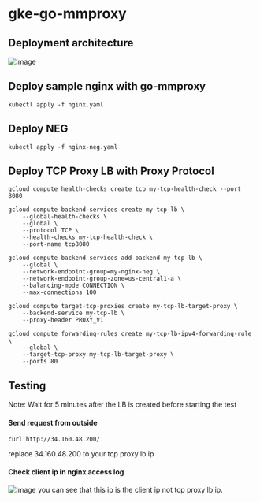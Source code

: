 # gke-go-mmproxy

## Deployment architecture
![image](https://user-images.githubusercontent.com/8756642/233600351-1b1f0721-8387-4170-9cb6-e1c490f4d050.png)


## Deploy sample nginx with go-mmproxy
```
kubectl apply -f nginx.yaml
```

## Deploy NEG
```
kubectl apply -f nginx-neg.yaml
```

## Deploy TCP Proxy LB with Proxy Protocol
```
gcloud compute health-checks create tcp my-tcp-health-check --port 8080

gcloud compute backend-services create my-tcp-lb \
    --global-health-checks \
    --global \
    --protocol TCP \
    --health-checks my-tcp-health-check \
    --port-name tcp8080

gcloud compute backend-services add-backend my-tcp-lb \
    --global \
    --network-endpoint-group=my-nginx-neg \
    --network-endpoint-group-zone=us-central1-a \
    --balancing-mode CONNECTION \
    --max-connections 100    

gcloud compute target-tcp-proxies create my-tcp-lb-target-proxy \
    --backend-service my-tcp-lb \
    --proxy-header PROXY_V1

gcloud compute forwarding-rules create my-tcp-lb-ipv4-forwarding-rule \
    --global \
    --target-tcp-proxy my-tcp-lb-target-proxy \
    --ports 80
```

## Testing
Note: Wait for 5 minutes after the LB is created before starting the test
#### Send request from outside
```
curl http://34.160.48.200/
```
replace 34.160.48.200 to your tcp proxy lb ip
#### Check client ip in nginx access log
![image](https://user-images.githubusercontent.com/8756642/233582055-8386ab5b-2955-4450-b76f-09a3f017bbbd.png)
you can see that this ip is the client ip not tcp proxy lb ip.
